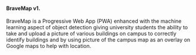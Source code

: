 #### BraveMap v1.

BraveMap is a Progressive Web App (PWA) enhanced with the machine learning aspect of object detection giving university students the ability to take and upload a picture of various buildings on campus to correctly identify buildings and by using picture of the campus map as an overlay on Google maps to help with location.

